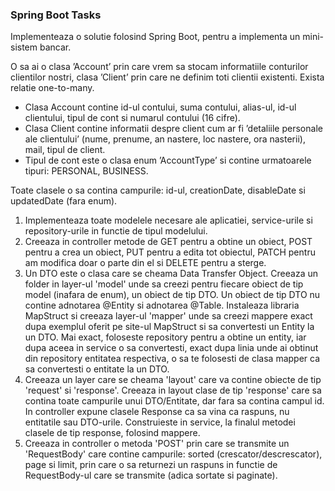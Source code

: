 ### Spring Boot Tasks

Implementeaza o solutie folosind Spring Boot, pentru a implementa un mini-sistem bancar.

O sa ai o clasa ’Account’ prin care vrem sa stocam informatiile conturilor clientilor nostri, clasa ’Client’ prin care ne definim toti clientii existenti. Exista relatie one-to-many.

- Clasa Account contine id-ul contului, suma contului, alias-ul, id-ul clientului, tipul de cont si numarul contului (16 cifre).
- Clasa Client contine informatii despre client cum ar fi ’detaliile personale ale clientului’ (nume, prenume, an nastere, loc nastere, ora nasterii), mail, tipul de client.
- Tipul de cont este o clasa enum ’AccountType’ si contine urmatoarele tipuri: PERSONAL, BUSINESS.

Toate clasele o sa contina campurile: id-ul, creationDate, disableDate si updatedDate (fara enum).


1. Implementeaza toate modelele necesare ale aplicatiei, service-urile si repository-urile in functie de tipul modelului.
2. Creeaza in controller metode de GET pentru a obtine un obiect, POST pentru a crea un obiect, PUT pentru a edita tot obiectul, PATCH pentru am modifica doar o parte din el si DELETE pentru a sterge.
3. Un DTO este o clasa care se cheama Data Transfer Object. Creeaza un folder in layer-ul 'model' unde sa creezi pentru fiecare obiect de tip model (inafara de enum), un obiect de tip DTO.
Un obiect de tip DTO nu contine adnotarea @Entity si adnotarea @Table. Instaleaza libraria MapStruct si creeaza layer-ul 'mapper' unde sa creezi mappere exact dupa exemplul oferit pe site-ul MapStruct si sa convertesti un Entity la un DTO.
Mai exact, foloseste repository pentru a obtine un entity, iar dupa aceea in service o sa convertesti, exact dupa linia unde ai obtinut din repository entitatea respectiva, o sa te folosesti de clasa mapper ca sa convertesti o entitate la un DTO.
4. Creeaza un layer care se cheama 'layout' care va contine obiecte de tip 'request' si 'response'. Creeaza in layout clase de tip 'response' care sa contina toate campurile unui DTO/Entitate, dar fara sa contina campul id. In controller expune clasele Response ca sa vina ca raspuns, nu entitatile sau DTO-urile. Construieste in service, la finalul metodei clasele de tip response, folosind mappere.
5. Creeaza in controller o metoda 'POST' prin care se transmite un 'RequestBody' care contine campurile: sorted (crescator/descrescator), page si limit, prin care o sa returnezi un raspuns in functie de RequestBody-ul care se transmite (adica sortate si paginate).